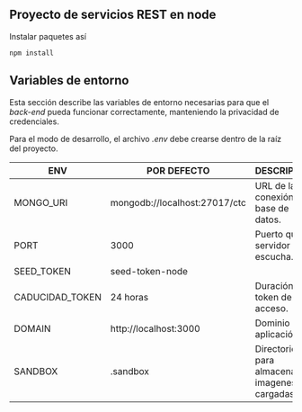 ## Proyecto de servicios REST en node



Instalar paquetes así

``````
npm install
``````
## Variables de entorno

Esta sección describe las variables de entorno necesarias para que el *back-end* pueda funcionar correctamente, manteniendo la privacidad de credenciales.

Para el modo de desarrollo, el archivo *.env* debe crearse dentro de la raíz del proyecto.

| ENV             | POR DEFECTO                   | DESCRIPCIÓN                                 |
| --------------- | ----------------------------- | ------------------------------------------- |
| MONGO_URI       | mongodb://localhost:27017/ctc | URL de la conexión a la base de datos.      |
| PORT            | 3000                          | Puerto que el servidor escucha.             |
| SEED_TOKEN      | seed-token-node               |                                             |
| CADUCIDAD_TOKEN | 24 horas                      | Duración del token de acceso.               |
| DOMAIN          | http://localhost:3000         | Dominio de la aplicación                    |
| SANDBOX         | .sandbox                      | Directorio para almacenar imagenes cargadas |

